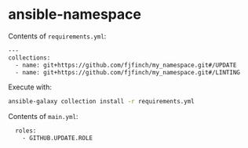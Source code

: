 # ansible-namespace
Contents of `requirements.yml`:
```bash
---
collections:
  - name: git+https://github.com/fjfinch/my_namespace.git#/UPDATE
  - name: git+https://github.com/fjfinch/my_namespace.git#/LINTING
```
Execute with:
```bash
ansible-galaxy collection install -r requirements.yml
```

Contents of `main.yml`:
```bash
  roles:
    - GITHUB.UPDATE.ROLE
```

